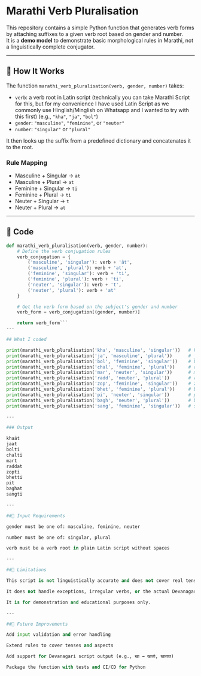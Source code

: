 # Marathi Verb Pluralisation

This repository contains a simple Python function that generates verb forms by attaching suffixes to a given verb root based on gender and number.  
It is a **demo model** to demonstrate basic morphological rules in Marathi, not a linguistically complete conjugator.

---

## 🔹 How It Works
The function `marathi_verb_pluralisation(verb, gender, number)` takes:
- `verb`: a verb root in Latin script (technically you can take Marathi Script for this, but for my convenience I have used Latin Script as we commonly use Hinglish/Minglish on Whatsapp and I wanted to try with this first) (e.g., `"kha"`, `"ja"`, `"bol"`)  
- `gender`: `"masculine"`, `"feminine"`, or `"neuter"`  
- `number`: `"singular"` or `"plural"`

It then looks up the suffix from a predefined dictionary and concatenates it to the root.  

### Rule Mapping
- Masculine + Singular → `āt`  
- Masculine + Plural → `at`  
- Feminine + Singular → `ti`  
- Feminine + Plural → `ti`  
- Neuter + Singular → `t`  
- Neuter + Plural → `at`  

---

## 🔹 Code

```python
def marathi_verb_pluralisation(verb, gender, number):
    # Define the verb conjugation rules
    verb_conjugation = {
        ('masculine', 'singular'): verb + 'āt',
        ('masculine', 'plural'): verb + 'at',
        ('feminine', 'singular'): verb + 'ti',
        ('feminine', 'plural'): verb + 'ti',
        ('neuter', 'singular'): verb + 't',
        ('neuter', 'plural'): verb + 'at'
    }

    # Get the verb form based on the subject's gender and number
    verb_form = verb_conjugation[(gender, number)]

    return verb_form```
---

## What I coded

print(marathi_verb_pluralisation('kha', 'masculine', 'singular'))   # khaāt
print(marathi_verb_pluralisation('ja', 'masculine', 'plural'))      # jaat
print(marathi_verb_pluralisation('bol', 'feminine', 'singular'))    # bolti
print(marathi_verb_pluralisation('chal', 'feminine', 'plural'))     # chalti
print(marathi_verb_pluralisation('mar', 'neuter', 'singular'))      # mart
print(marathi_verb_pluralisation('radd', 'neuter', 'plural'))       # raddat
print(marathi_verb_pluralisation('zop', 'feminine', 'singular'))    # zopti
print(marathi_verb_pluralisation('bhet', 'feminine', 'plural'))     # bhetti
print(marathi_verb_pluralisation('pi', 'neuter', 'singular'))       # pit
print(marathi_verb_pluralisation('bagh', 'neuter', 'plural'))       # baghat
print(marathi_verb_pluralisation('sang', 'feminine', 'singular'))   # sangti

---

### Output

khaāt
jaat
bolti
chalti
mart
raddat
zopti
bhetti
pit
baghat
sangti

---

##🔹 Input Requirements

gender must be one of: masculine, feminine, neuter

number must be one of: singular, plural

verb must be a verb root in plain Latin script without spaces

---

##🔹 Limitations

This script is not linguistically accurate and does not cover real tense/aspect conjugations.

It does not handle exceptions, irregular verbs, or the actual Devanagari script.

It is for demonstration and educational purposes only.

---

##🔹 Future Improvements

Add input validation and error handling

Extend rules to cover tenses and aspects

Add support for Devanagari script output (e.g., खा → खातो, खातात)

Package the function with tests and CI/CD for Python

